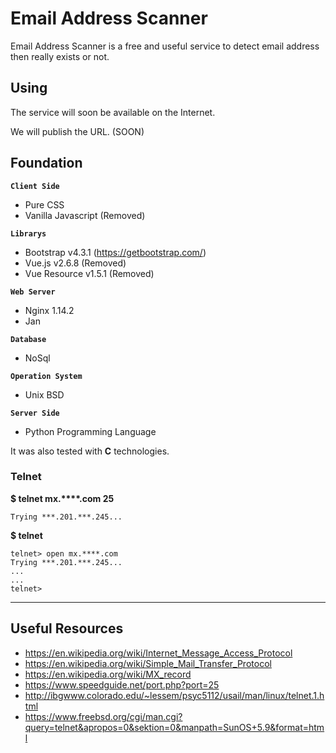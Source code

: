 # Email Address Scanner

Email Address Scanner is a free and useful service to detect email address then really exists or not. 

## Using

The service will soon be available on the Internet.

We will publish the URL. (SOON)

## Foundation

**`Client Side`**

 * Pure CSS
 * Vanilla Javascript (Removed)

**`Librarys`**
 * Bootstrap v4.3.1 (https://getbootstrap.com/)
 * Vue.js v2.6.8 (Removed)
 * Vue Resource v1.5.1 (Removed)

**`Web Server`**
 * Nginx 1.14.2
 * Jan

**`Database`**
* NoSql

**`Operation System`**
 * Unix BSD

**`Server Side`**
 * Python  Programming Language

It was also tested with **C** technologies.

### Telnet

**$ telnet mx.****.com 25**

```
Trying ***.201.***.245...
```

**$ telnet**
```
telnet> open mx.****.com
Trying ***.201.***.245...
...
...
telnet>
```

-------

## Useful Resources

- https://en.wikipedia.org/wiki/Internet_Message_Access_Protocol
- https://en.wikipedia.org/wiki/Simple_Mail_Transfer_Protocol
- https://en.wikipedia.org/wiki/MX_record
- https://www.speedguide.net/port.php?port=25
- http://ibgwww.colorado.edu/~lessem/psyc5112/usail/man/linux/telnet.1.html
- https://www.freebsd.org/cgi/man.cgi?query=telnet&apropos=0&sektion=0&manpath=SunOS+5.9&format=html
